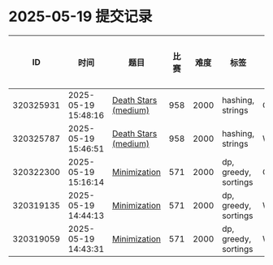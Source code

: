 # 2025-05-19 提交记录

 | ID | 时间 | 题目 | 比赛 | 难度 | 标签 | 结果 | 测试用例 | 运行时间 | 内存消耗 |
 |----|------|-----|-----|------|-----|------|---------|--------|----------|
 | 320325931 | 2025-05-19  15:48:16 | [Death Stars (medium)](https://codeforces.com/problemset/problem/958/A2) | 958 | 2000 | hashing, strings | OK | 28 | 734ms | 0KB |
 | 320325787 | 2025-05-19  15:46:51 | [Death Stars (medium)](https://codeforces.com/problemset/problem/958/A2) | 958 | 2000 | hashing, strings | WRONG_ANSWER | 0 | 30ms | 0KB |
 | 320322300 | 2025-05-19  15:16:14 | [Minimization](https://codeforces.com/problemset/problem/571/B) | 571 | 2000 | dp, greedy, sortings | OK | 52 | 733ms | 194900KB |
 | 320319135 | 2025-05-19  14:44:13 | [Minimization](https://codeforces.com/problemset/problem/571/B) | 571 | 2000 | dp, greedy, sortings | WRONG_ANSWER | 1 | 46ms | 0KB |
 | 320319059 | 2025-05-19  14:43:31 | [Minimization](https://codeforces.com/problemset/problem/571/B) | 571 | 2000 | dp, greedy, sortings | WRONG_ANSWER | 0 | 46ms | 0KB |